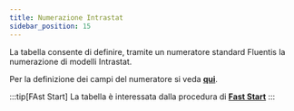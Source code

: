 ```yaml
---
title: Numerazione Intrastat
sidebar_position: 15
---
```


La tabella consente di definire, tramite un numeratore standard Fluentis la numerazione di modelli Intrastat.

Per la definizione dei campi del numeratore si veda [**qui**](/docs/configurations/tables/fluentis-numerations).

:::tip[FAst Start]
La tabella è interessata dalla procedura di [**Fast Start**](/docs/guide/fast-start)
:::






